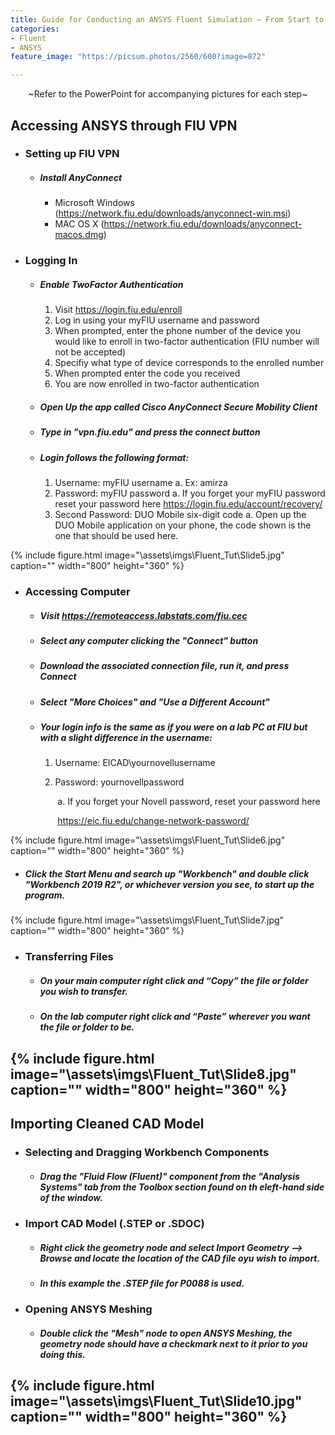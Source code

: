 ```yaml
---
title: Guide for Conducting an ANSYS Fluent Simulation – From Start to Finish
categories:
- Fluent
- ANSYS
feature_image: "https://picsum.photos/2560/600?image=872"

---
```


<p align=center> ~Refer to the PowerPoint for accompanying pictures for each step~ </p>

## Accessing ANSYS through FIU VPN

- ### Setting up FIU VPN

  - ##### Install AnyConnect

    - Microsoft Windows (https://network.fiu.edu/downloads/anyconnect-win.msi)
    - MAC OS X (https://network.fiu.edu/downloads/anyconnect-macos.dmg)

- ### Logging In 

  - ##### Enable TwoFactor Authentication

    1. Visit https://login.fiu.edu/enroll
    2. Log in using your myFIU username and password
    3. When prompted, enter the phone number of the device you would like to enroll in two-factor authentication (FIU number will not be accepted)
    4. Specifiy what type of device corresponds to the enrolled number
    5. When prompted enter the code you received
    6. You are now enrolled in two-factor authentication

  - ##### Open Up the app called Cisco AnyConnect Secure Mobility Client

  - ##### Type in "vpn.fiu.edu" and press the connect button

  - ##### Login follows the following format:

    1. Username: myFIU username
       a. Ex: amirza
     2. Password: myFIU password
        a. If you forget your myFIU password reset your password here
          https://login.fiu.edu/account/recovery/ 
     3. Second Password: DUO Mobile six-digit code
        a. Open up the DUO Mobile application on your phone, the code shown is the one 
             that should be used here.

{% include figure.html image="\assets\imgs\Fluent_Tut\Slide5.jpg" caption="" width="800" height="360" %}

- ### Accessing Computer

  -  ##### Visit https://remoteaccess.labstats.com/fiu.cec

  -  ##### Select any computer clicking the "Connect" button

  -  ##### Download the associated connection file, run it, and press Connect

  -  ##### Select "More Choices" and "Use a Different Account"

  -  ##### Your login info is the same as if you were on a lab PC at FIU but with a slight difference in the username:

     1. Username: EICAD\yournovellusername

     2. Password: yournovellpassword

        ​	a. If you forget your Novell password, reset your password here 

        ​		https://eic.fiu.edu/change-network-password/

{% include figure.html image="\assets\imgs\Fluent_Tut\Slide6.jpg" caption="" width="800" height="360" %}

   -   ##### Click the Start Menu and search up "Workbench" and double click "Workbench 2019 R2", or whichever version you see, to start up the program.

{% include figure.html image="\assets\imgs\Fluent_Tut\Slide7.jpg" caption="" width="800" height="360" %}

- ### Transferring Files

  -  #####  On your main computer right click and “Copy” the file or folder you wish to transfer.

  -  ##### On the lab computer right click and “Paste” wherever you want the file or folder to be.

{% include figure.html image="\assets\imgs\Fluent_Tut\Slide8.jpg" caption="" width="800" height="360" %}
---------------------------------------------------------------------------

## Importing Cleaned CAD Model

- ### Selecting and Dragging Workbench Components

  - ##### Drag the "Fluid Flow (Fluent)" component from the "Analysis Systems" tab from the Toolbox section found on th eleft-hand side of the window.

- ### Import CAD Model (.STEP or .SDOC)

  - ##### Right click the geometry node and select Import Geometry --> Browse and locate the location of the CAD file oyu wish to import.

  - ##### In this example the .STEP file for P0088 is used.

- ### Opening ANSYS Meshing

  - ##### Double click the "Mesh" node to open ANSYS Meshing, the geometry node should have a checkmark next to it prior to you doing this.

{% include figure.html image="\assets\imgs\Fluent_Tut\Slide10.jpg" caption="" width="800" height="360" %}
---------------------------------------------------------------------------
